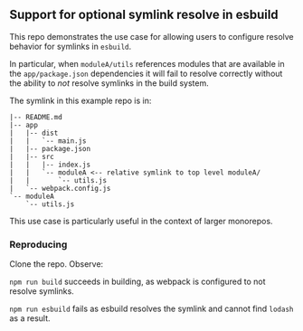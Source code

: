 ## Support for optional symlink resolve in esbuild

This repo demonstrates the use case for allowing users to configure resolve behavior for symlinks in `esbuild`.

In particular, when `moduleA/utils` references modules that are available in the `app/package.json` dependencies it will fail to resolve correctly without the ability to _not_ resolve symlinks in the build system.

The symlink in this example repo is in:

```.
|-- README.md
|-- app
|   |-- dist
|   |   `-- main.js
|   |-- package.json
|   |-- src
|   |   |-- index.js
|   |   `-- moduleA <-- relative symlink to top level moduleA/
|   |       `-- utils.js
|   `-- webpack.config.js
`-- moduleA
    `-- utils.js
```

This use case is particularly useful in the context of larger monorepos.

### Reproducing

Clone the repo. Observe:

`npm run build` succeeds in building, as webpack is configured to not resolve symlinks.

`npm run esbuild` fails as esbuild resolves the symlink and cannot find `lodash` as a result.